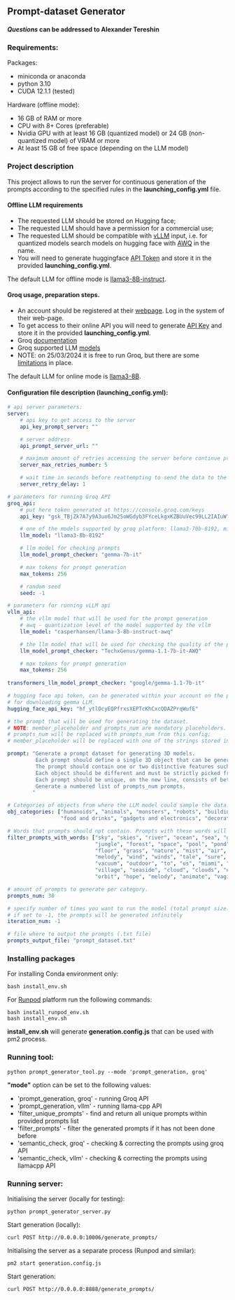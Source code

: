 ## Prompt-dataset Generator
#### *Questions* can be addressed to Alexander Tereshin

### Requirements:

Packages:
- miniconda or anaconda
- python 3.10
- CUDA 12.1.1 (tested)

Hardware (offline mode):

- 16 GB of RAM or more
- CPU with 8+ Cores (preferable)
- Nvidia GPU with at least 16 GB (quantized model) or 24 GB (non-quantized model) of VRAM or more 
- At least 15 GB of free space (depending on the LLM model)

### Project description
This project allows to run the server for continuous generation of the prompts according to the specified rules 
in the **launching_config.yml** file.

#### Offline LLM requirements
 
- The requested LLM should be stored on Hugging face;
- The requested LLM should have a permission for a commercial use;
- The requested LLM should be compatible with [vLLM](https://docs.vllm.ai/en/latest/models/supported_models.html) input, 
i.e. for quantized models search models on hugging face with [AWQ](https://huggingface.co/models?sort=trending&search=awq) in the name.
- You will need to generate huggingface [API Token](https://huggingface.co/docs/hub/en/security-tokens) and store it in the provided **launching_config.yml**.

The default LLM for offline mode is [llama3-8B-instruct](https://huggingface.co/meta-llama/Meta-Llama-3-8B-Instruct).


#### Groq usage, preparation steps.

- An account should be registered at their [webpage](https://groq.com/). Log in the system of their web-page.
- To get access to their online API you will need to generate [API Key](https://console.groq.com/keys) and store it in the provided **launching_config.yml**.
- Groq [documentation](https://console.groq.com/docs/quickstart)
- Groq supported LLM [models](https://console.groq.com/docs/models) 
- NOTE: on 25/03/2024 it is free to run Groq, but there are some [limitations](https://console.groq.com/docs/rate-limits) in place.

The default LLM for online mode is [llama3-8B](https://console.groq.com/docs/models).

#### Configuration file description (launching_config.yml):
```yaml
# api server parameters:
server:
    # api key to get access to the server
    api_key_prompt_server: ""

    # server address
    api_prompt_server_url: ""

    # maximum amount of retries accessing the server before continue prompt generation
    server_max_retries_number: 5

    # wait time in seconds before reattempting to send the data to the server
    server_retry_delay: 1

# parameters for running Groq API
groq_api:
    # put here token generated at https://console.groq.com/keys
    api_key: "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"

    # one of the models supported by groq platform: llama3-70b-8192, mixtral-8x7b-32768, gemma-7b-it
    llm_model: "llama3-8b-8192"

    # llm model for checking prompts
    llm_model_prompt_checker: "gemma-7b-it"

    # max tokens for prompt generation
    max_tokens: 256

    # random seed
    seed: -1

# parameters for running vLLM api
vllm_api:
    # the vllm model that will be used for the prompt generation
    # awq - quantization level of the model supported by the vllm
    llm_model: "casperhansen/llama-3-8b-instruct-awq"

    # the llm model that will be used for checking the quality of the prompts
    llm_model_prompt_checker: "TechxGenus/gemma-1.1-7b-it-AWQ"

    # max tokens for prompt generation
    max_tokens: 256
    
transformers_llm_model_prompt_checker: "google/gemma-1.1-7b-it"

# hugging face api token, can be generated within your account on the platform. Will be required
# for downloading gemma LLM.
hugging_face_api_key: "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"

# the prompt that will be used for generating the dataset.
# NOTE: member_placeholder and prompts_num are mandatory placeholders.
# prompts_num will be replaced with prompts_num from this config;
# member_placeholder will be replaced with one of the strings stored in obj_categories list.

prompt: "Generate a prompt dataset for generating 3D models.
         Each prompt should define a single 3D object that can be generated as a 3D mesh.
         The prompt should contain one or two distinctive features such as color, shape, or pose of the generating object.  
         Each object should be different and must be strictly picked from the member_placeholder category.
         Each prompt should be unique, on the new line, consists of between three to ten words.
         Generate a numbered list of prompts_num prompts.
        "

# Categories of objects from where the LLM model could sample the data.
obj_categories: ["humanoids", "animals", "monsters", "robots", "buildings", "nature", "vehicles", "weapons and equipments",
                 "food and drinks", "gadgets and electronics", "decorative elements", "furniture", "jewelry"]

# Words that prompts should npt contain. Prompts with these words will be removed from the dataset and filtering stage.
filter_prompts_with_words: ["sky", "skies", "river", "ocean", "sea", "garden", "wind", "field", "terrain", "family", "tow", "city", "accessories",
                            "jungle", "forest", "space", "pool", "pond", "I", "i", "fields", "horizon", "oops", "hillside", "underwater",
                            "floor", "grass", "nature", "mist", "air", "waterfall", "music", "sunset", "sunrise", "beach", "room", "cluster", "accents",
                            "melody", "wind", "winds", "tale", "sure", "prompts", "prompt", "sunbeam", "water", "word", "words", "money", "copy",
                            "vacuum", "outdoor", "to", "us", "miami", "kidding", "time", "sunken", "point", "like", "breathing", "whoops", "labyrinth",
                            "village", "seaside", "cloud", "clouds", "exterior", "no", "unit", "harbor", "window", "grip", "island", "song", "ambiance",
                            "orbit", "hope", "melody", "animate", "vagina"]

# amount of prompts to generate per category.
prompts_num: 30

# specify number of times you want to run the model (total prompt size: prompts_num x len(obj_categories) x iteration_num
# if set to -1, the prompts will be generated infinitely
iteration_num: -1

# file where to output the prompts (.txt file)
prompts_output_file: "prompt_dataset.txt"

```

### Installing packages

For installing Conda environment only:
```commandline
bash install_env.sh
```

For [Runpod](https://www.runpod.io/) platform run the following commands:
```commandline
bash install_runpod_env.sh
bash install_env.sh
```

**install_env.sh** will generate **generation.config.js** that can be used with pm2 process.

### Running tool:
```commandline
python prompt_generator_tool.py --mode 'prompt_generation, groq'
```
**"mode"** option can be set to the following values:

- 'prompt_generation, groq' - running Groq API
- 'prompt_generation, vllm' - running llama-cpp API
- 'filter_unique_prompts' - find and return all unique prompts within provided prompts list
- 'filter_prompts' - filter the generated prompts if it has not been done before
- 'semantic_check, groq' - checking & correcting the prompts using groq API
- 'semantic_check, vllm' - checking & correcting the prompts using llamacpp API

### Running server:

Initialising the server (locally for testing):
```commandline
python prompt_generator_server.py
```

Start generation (locally):
```commandline
curl POST http://0.0.0.0:10006/generate_prompts/
```

Initialising the server as a separate process (Runpod and similar):
```commandline
pm2 start generation.config.js
```

Start generation:
```commandline
curl POST http://0.0.0.0:8888/generate_prompts/
```

